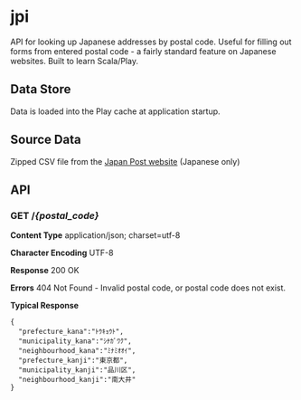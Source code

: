 # jpi

API for looking up Japanese addresses by postal code. Useful for filling out forms from entered postal code - a fairly standard feature on Japanese websites. Built to learn Scala/Play.

## Data Store

Data is loaded into the Play cache at application startup.

## Source Data

Zipped CSV file from the [Japan Post website](http://www.post.japanpost.jp/zipcode/download.html) (Japanese only)

## API

### GET /*{postal_code}*

**Content Type** application/json; charset=utf-8

**Character Encoding** UTF-8

**Response** 200 OK

**Errors** 404 Not Found - Invalid postal code, or postal code does not exist.

**Typical Response**

```
{
  "prefecture_kana":"ﾄｳｷｮｳﾄ",
  "municipality_kana":"ｼﾅｶﾞﾜｸ",
  "neighbourhood_kana":"ﾐﾅﾐｵｵｲ",
  "prefecture_kanji":"東京都",
  "municipality_kanji":"品川区",
  "neighbourhood_kanji":"南大井"
}
```

